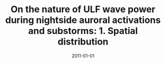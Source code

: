 ---
title: "On the nature of ULF wave power during nightside auroral activations and substorms: 1. Spatial distribution"
collection: publications
permalink: /publication/2011-01-01-Murphy_a
date: 2011-01-01
venue: 'Journal of Geophysical Research: Space Physics'
paperurl: 'https://doi.org/10.1029/2010JA015757'
citation: 'Murphy, K. R., Rae, I. J., Mann, I. R., &amp; Milling, D. K. (2011). On the nature of ULF wave power during nightside auroral activations and substorms: 1. Spatial distribution. Journal of Geophysical Research: Space Physics, 116(1), 1-12. '
---